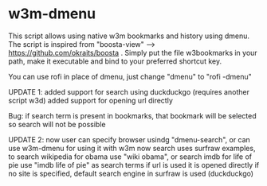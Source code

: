 # w3m-dmenu
This script allows using native w3m bookmarks and history using dmenu.
The script is inspired from "boosta-view" --> https://github.com/okraits/boosta .
Simply put the file w3bookmarks in your path, make it executable and bind to your preferred shortcut key.

You can use rofi in place of dmenu, just change "dmenu" to "rofi -dmenu"

UPDATE 1:
added support for search using duckduckgo (requires another script w3d)
added support for opening url directly

Bug:
if search term is present in bookmarks, that bookmark will be selected so search will not be possible

UPDATE 2:
now user can specify browser usindg "dmenu-search", or can use w3m-dmenu for using it with w3m
now search uses surfraw
examples, to search wikipedia for obama use "wiki obama", or search imdb for life of pie use "imdb life of pie" as search terms
if url is used it is opened directly
if no site is specified, default search engine in surfraw is used (duckduckgo)

